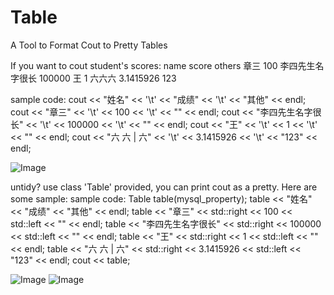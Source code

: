 # Table
A Tool to Format Cout to Pretty Tables

If you want to cout student's scores:
name	            score    others
章三	            100
李四先生名字很长	100000
王	              1
六六六	          3.1415926 123

sample code:
cout << "姓名"  << '\t' << "成绩" << '\t' << "其他" << endl;
cout << "章三"  << '\t' << 100    << '\t' << "" << endl;
cout << "李四先生名字很长"  << '\t' << 100000 << '\t' << "" << endl;
cout << "王" << '\t' << 1 << '\t' << "" << endl;
cout << "六 六 | 六" << '\t' << 3.1415926 << '\t' << "123" << endl;

![Image]()

untidy? use class 'Table' provided, you can print cout as a pretty. Here are some sample:
sample code:
Table table(mysql_property);
table << "姓名"  << "成绩" << "其他" << endl;
table << "章三"  << std::right << 100 << std::left << "" << endl;
table << "李四先生名字很长"  << std::right << 100000 << std::left << "" << endl;
table << "王" << std::right << 1 << std::left << "" << endl;
table << "六 六 | 六" << std::right << 3.1415926 << std::left << "123" << endl;
cout << table;

![Image]()
![Image]()

